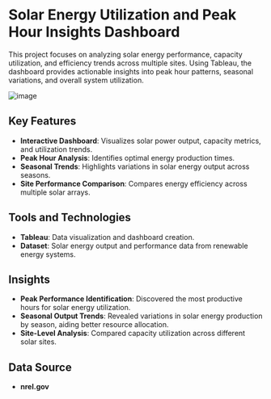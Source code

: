 # Solar Energy Utilization and Peak Hour Insights Dashboard

This project focuses on analyzing solar energy performance, capacity utilization, and efficiency trends across multiple sites. Using Tableau, the dashboard provides actionable insights into peak hour patterns, seasonal variations, and overall system utilization.

![image](https://github.com/user-attachments/assets/74768fe2-5f11-421b-86d7-06990f79c0b0)

## Key Features

- **Interactive Dashboard**: Visualizes solar power output, capacity metrics, and utilization trends.
- **Peak Hour Analysis**: Identifies optimal energy production times.
- **Seasonal Trends**: Highlights variations in solar energy output across seasons.
- **Site Performance Comparison**: Compares energy efficiency across multiple solar arrays.

## Tools and Technologies

- **Tableau**: Data visualization and dashboard creation.
- **Dataset**: Solar energy output and performance data from renewable energy systems.

## Insights

- **Peak Performance Identification**: Discovered the most productive hours for solar energy utilization.
- **Seasonal Output Trends**: Revealed variations in solar energy production by season, aiding better resource allocation.
- **Site-Level Analysis**: Compared capacity utilization across different solar sites.

## Data Source

- **nrel.gov**

